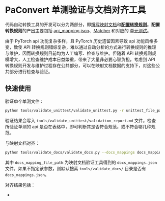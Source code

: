 # PaConvert 单测验证与文档对齐工具

代码自动转换工具的开发可以分为两部分，即[撰写映射文档](./api_difference/pytorch_api_mapping_format_cn.html)和[**配置转换规则**](https://github.com/PaddlePaddle/PaConvert/blob/master/docs/CONTRIBUTING.md)。**配置转换规则**的产出主要包括 [api_mapping.json](https://github.com/PaddlePaddle/PaConvert/blob/master/paconvert/api_mapping.json)、[Matcher](https://github.com/PaddlePaddle/PaConvert/blob/master/paconvert/api_matcher.py) 和对应的 [单元测试](https://github.com/PaddlePaddle/PaConvert/tree/master/tests)。

由于 PyTorch api 功能复杂多样，且 PyTorch 历史遗留因素导致 api 功能风格多变，致使 API 转换规则错综复杂，难以通过自动分析的方式进行转换规则的推理与维护，因而转换规则目前均为人工编写、检查与维护。但随着 API 转换规则规模增大，人工检查维护成本日益繁重，带来了大量非必要心智负担。考虑到 API 转换规则开发与维护过程存在公共部分，可以在映射文档数据的支持下，对这些公共部分进行检查与验证。

## 快速使用

验证单个单测文件：

```bash
python tools/validate_unittest/validate_unittest.py -r unittest_file_path
```

验证结果会写入 `tools/validate_unittest/validation_report.md` 文件，检查所验证单测的 api 是否在表格中，即可判断其是否符合规范，或不符合哪几种规范。

与映射文档对齐：

```bash
python tools/validate_docs/validate_docs.py --docs_mappings docs_mapping_file_path
```

其中 `docs_mapping_file_path` 为映射文档验证工具得到的 `docs_mappings.json` 文件，如果不指定该参数，则默认搜索 `tools/validate_docs/` 目录是否有 `docs_mappings.json`。

对齐结果包括：

-
